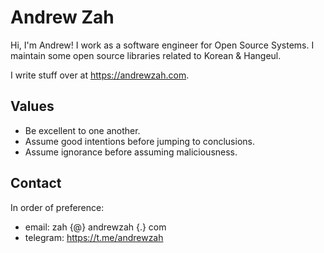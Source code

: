 # Andrew Zah

Hi, I'm Andrew! I work as a software engineer for Open Source Systems. I maintain some open source libraries related to Korean & Hangeul.

I write stuff over at https://andrewzah.com.

## Values

* Be excellent to one another.
* Assume good intentions before jumping to conclusions.
* Assume ignorance before assuming maliciousness.

## Contact
In order of preference:

* email: zah {@} andrewzah {.} com
* telegram: https://t.me/andrewzah
